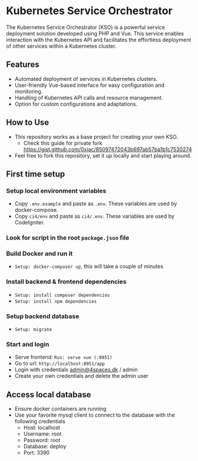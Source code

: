 # Kubernetes Service Orchestrator
The Kubernetes Service Orchestrator (KSO) is a powerful service deployment solution developed using PHP and Vue. 
This service enables interaction with the Kubernetes API and facilitates the effortless deployment of other services within a Kubernetes cluster.

## Features
* Automated deployment of services in Kubernetes clusters.
* User-friendly Vue-based interface for easy configuration and monitoring.
* Handling of Kubernetes API calls and resource management.
* Option for custom configurations and adaptations.

## How to Use
* This repository works as a base project for creating your own KSO. 
  * Check this guide for private fork https://gist.github.com/0xjac/85097472043b697ab57ba1b1c7530274
* Feel free to fork this repository, set it up locally and start playing around.

## First time setup
### Setup local environment variables
* Copy `.env.example` and paste as `.env`. These variables are used by docker-compose.
* Copy `ci4/env` and paste as `ci4/.env`. These variables are used by CodeIgniter.
### Look for script in the root `package.json` file
### Build Docker and run it
* `Setup: docker-composer up`, this will take a couple of minutes
### Install backend & frontend dependencies
* `Setup: install composer dependencies`
* `Setup: install npm dependencies`
### Setup backend database
* `Setup: migrate`
### Start and login
* Serve frontend: `Run: serve vue (:8951)`
* Go to url: `http://localhost:8951/app`
* Login with credentials admin@4spaces.dk / admin
* Create your own credentials and delete the admin user

## Access local database
* Ensure docker containers are running
* Use your favorite mysql client to connect to the database with the following credentials
    * Host: localhost
    * Username: root
    * Password: root
    * Database: deploy
    * Port: 3390
